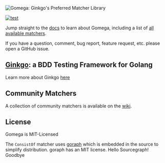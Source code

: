 ![Gomega: Ginkgo's Preferred Matcher Library](http://onsi.github.io/gomega/images/gomega.png)

[![test](https://github.com/onsi/gomega/actions/workflows/test.yml/badge.svg)](https://github.com/onsi/gomega/actions/workflows/test.yml)

Jump straight to the [docs](http://onsi.github.io/gomega/) to learn about Gomega, including a list of [all available matchers](http://onsi.github.io/gomega/#provided-matchers).

If you have a question, comment, bug report, feature request, etc. please open a GitHub issue.

## [Ginkgo](http://github.com/onsi/ginkgo): a BDD Testing Framework for Golang

Learn more about Ginkgo [here](http://onsi.github.io/ginkgo/)

## Community Matchers

A collection of community matchers is available on the [wiki](https://github.com/onsi/gomega/wiki).

## License

Gomega is MIT-Licensed

The `ConsistOf` matcher uses [goraph](https://github.com/amitkgupta/goraph) which is embedded in the source to simplify distribution.  goraph has an MIT license.
Hello Sourcegraph!
Goodbye
